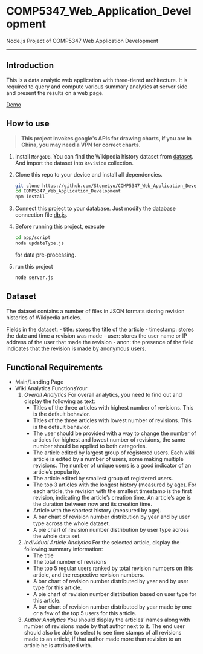 # COMP5347_Web_Application_Development

Node.js Project of COMP5347 Web Application Development

---

## Introduction

This is a data analytic web application with three-tiered architecture. It is required to query and compute various summary analytics at server side and present the results on a web page.

[Demo](http://stonelyu.com:3000)

## How to use

> **This project invokes google's APIs for drawing charts, if you are in China, you may need a VPN for correct charts.**

1. Install `MongoDB`. You can find the Wikipedia history dataset from [dataset](dataset). And import the dataset into `Revision` collection.

2. Clone this repo to your device and install all dependencies.

    ```bash
    git clone https://github.com/StoneLyu/COMP5347_Web_Application_Development.git
    cd COMP5347_Web_Application_Development
    npm install
    ```

3. Connect this project to your database. Just modify the database connection file [db.js](app/models/db.js).

4. Before running this project, execute

    ```bash
    cd app/script
    node updateType.js
    ```

    for data pre-processing.

5. run this project

    ```bash
    node server.js
    ```

## Dataset

The dataset contains a number of files in JSON formats storing revision histories of Wikipedia articles.

Fields in the dataset:
    - title: stores the title of the article
    - timestamp: stores the date and time a revision was made
    - user: stores the user name or IP address of the user that made the revision
    - anon: the presence of the field indicates that the revision is made by anonymous users.

## Functional Requirements

- Main/Landing Page
- Wiki Analytics FunctionsYour
    1. *Overall Analytics*
    For overall analytics, you need to find out and display the following as text:
        - Titles of the three articles with highest number of revisions. This is the default behavior.
        - Titles of the three articles with lowest number of revisions. This is the default behavior.
        - The user should be provided with a way to change the number of articles for highest and lowest number of revisions, the same number should be applied to both categories.
        - The article edited by largest group of registered users. Each wiki article is edited by a number of users, some making multiple revisions. The number of unique users is a good indicator of an article’s popularity.
        - The article edited by smallest group of registered users.
        - The top 3 articles with the longest history (measured by age). For each article, the revision with the smallest timestamp is the first revision, indicating the article’s creation time. An article’s age is the duration between now and its creation time.
        - Article with the shortest history (measured by age).
        - A bar chart of revision number distribution by year and by user type across the whole dataset.
        - A pie chart of revision number distribution by user type across the whole data set.
    2. *Individual Article Analytics*
    For the selected article, display the following summary information:
        - The title
        - The total number of revisions
        - The top 5 regular users ranked by total revision numbers on this article, and the respective revision numbers.
        - A bar chart of revision number distributed by year and by user type for this article.
        - A pie chart of revision number distribution based on user type for this article.
        - A bar chart of revision number distributed by year made by one or a few of the top 5 users for this article.
    3. *Author Analytics*
    You should display the articles’ names along with number of revisions made by that author next to it. The end user should also be able to select to see time stamps of all revisions made to an article, if that author made more than revision to an article he is attributed with.